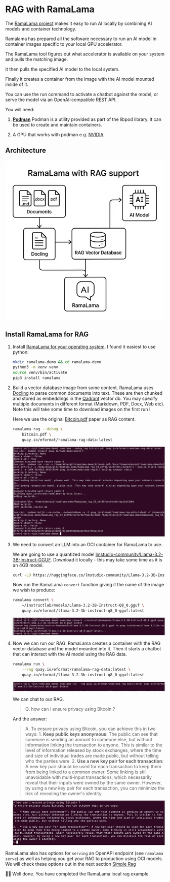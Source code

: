 # RAG with RamaLama

The [RamaLama project](https://github.com/containers/ramalama) makes it easy to run AI locally by combining AI models and container technology. 

Ramalama has prepared all the software necessary to run an AI model in container images specific to your local GPU accelerator.

The RamaLama tool figures out what accelerator is available on your system and pulls the matching image. 

It then pulls the specified AI model to the local system.

Finally it creates a container from the image with the AI model mounted inside of it.

You can use the run command to activate a chatbot against the model, or serve the model via an OpenAI-compatible REST API.

You will need:

1. [**Podman**](https://podman.io/docs/installation) Podman is a utility provided as part of the libpod library. It can be used to create and maintain containers. 

1. A GPU that works with podman e.g. [NVIDIA](https://docs.nvidia.com/ai-enterprise/deployment/rhel-with-kvm/latest/podman.html)

## Architecture

![2-ramalama-arch.png](images/2-ramalama-arch.png)

## Install RamaLama for RAG

1. Install [RamaLama for your operating system](https://github.com/containers/ramalama?tab=readme-ov-file#install). I found it easiest to use python:

    ```bash
    mkdir ramalama-demo && cd ramalama-demo
    python3 -m venv venv
    source venv/bin/activate
    pip3 install ramalama
    ````

1. Build a vector database image from some content. RamaLama uses [Docling](https://github.com/docling-project/docling) to parse common documents into text. These are then chunked and stored as embeddings in the [Qadrant](https://qdrant.tech/) vector db. You may specify multiple documents in different format (Markdown, PDF, Docx, Web etc). Note this will take some time to download images on the first run !

    Here we use the original [Bitcoin.pdf](https://bitcoin.org/bitcoin.pdf) paper as RAG content.

    ```bash
    ramalama rag --debug \
        bitcoin.pdf \
        quay.io/eformat/ramalama-rag-data:latest
    ```

    ![2-ramalama-raggen.png](images/2-ramalama-raggen.png)

1. We need to convert an LLM into an OCI container for RamaLama to use.

    We are going to use a quantized model [lmstudio-community/Llama-3.2-3B-Instruct-GGUF](https://huggingface.co/lmstudio-community/Llama-3.2-3B-Instruct-GGUF). Download it locally - this may take some time as it is an 4GB model.

    ```bash
    curl -LO https://huggingface.co/lmstudio-community/Llama-3.2-3B-Instruct-GGUF/resolve/main/Llama-3.2-3B-Instruct-Q8_0.gguf?download=true
    ```

    Now run the RamaLama `convert` function giving it the name of the image we wish to produce:

    ```bash
    ramalama convert \
        ~/instructlab/models/Llama-3.2-3B-Instruct-Q8_0.gguf \
        quay.io/eformat/llama-3.2-3b-instruct-q8_0-gguf:latest
    ```

    ![2-ramalama-convert.png](images/2-ramalama-convert.png)


1. Now we can run our RAG. RamaLama creates a container with the RAG vector database and the model mounted into it. Then it starts a chatbot that can interact with the AI model using the RAG data.

    ```bash
    ramalama run \
        --rag quay.io/eformat/ramalama-rag-data:latest \
        quay.io/eformat/llama-3.2-3b-instruct-q8_0-gguf:latest
    ```

    ![2-ramalama-run.png](images/2-ramalama-run.png)

    We can chat to our RAG.

    > Q. how can i ensure privacy using Bitcoin ?

    And the answer:

    > A. To ensure privacy using Bitcoin, you can achieve this in two ways: 1.  **Keep public keys anonymous**: The public can see that someone is sending an amount to someone else, but without information linking the transaction to anyone. This is similar to the level of information released by stock exchanges, where the time and size of individual trades are made public, but without telling who the parties were. 2.  **Use a new key pair for each transaction**: A new key pair should be used for each transaction to keep them from being linked to a common owner. Some linking is still unavoidable with multi-input transactions, which necessarily reveal that their inputs were owned by the same owner. However, by using a new key pair for each transaction, you can minimize the risk of revealing the owner's identity.

    ![2-ramalama-chat.png](images/2-ramalama-chat.png)

RamaLama also has options for `serving` an OpenAPI endpoint (see `ramalama serve`) as well as helping you get your RAG to production using OCI models. We will check these options out in the next section [Simple Rag](3-simple-rag/README.md)

🥳🥳 Well done. You have completed the RamaLama local rag example.
